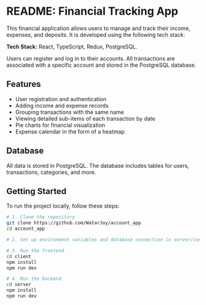 # README: Financial Tracking App

This financial application allows users to manage and track their income, expenses, and deposits. It is developed using the following tech stack:

**Tech Stack:** React, TypeScript, Redux, PostgreSQL.

Users can register and log in to their accounts. All transactions are associated with a specific account and stored in the PostgreSQL database.

## Features

- User registration and authentication
- Adding income and expense records
- Grouping transactions with the same name
- Viewing detailed sub-items of each transaction by date
- Pie charts for financial visualization
- Expense calendar in the form of a heatmap

## Database

All data is stored in PostgreSQL. The database includes tables for users, transactions, categories, and more.

## Getting Started

To run the project locally, follow these steps:

```bash
# 1. Clone the repository
git clone https://github.com/WatarJoy/account_app
cd account_app

# 2. Set up environment variables and database connection in server/config

# 3. Run the frontend
cd client
npm install
npm run dev

# 4. Run the backend 
cd server
npm install
npm run dev
```
